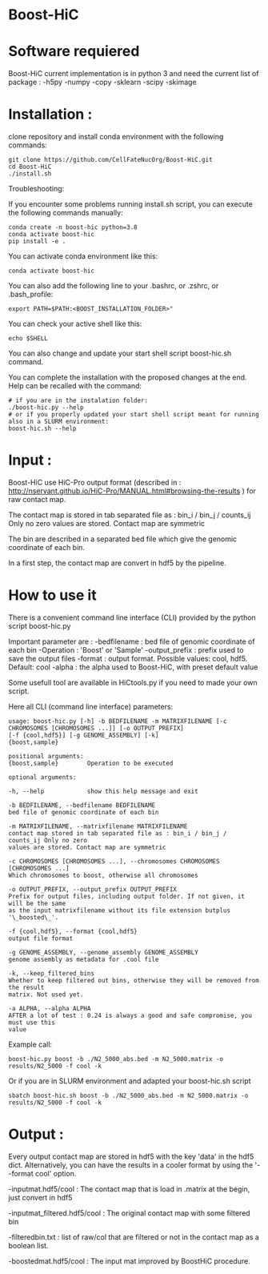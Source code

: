 # Boost-HiC

Software requiered
=================
Boost-HiC current implementation is in python 3 and need the current list of package :
-h5py
-numpy
-copy
-sklearn
-scipy
-skimage

Installation :
=================

clone repository and install conda environment with the following commands:

    git clone https://github.com/CellFateNucOrg/Boost-HiC.git
    cd Boost-HiC
    ./install.sh

Troubleshooting:

If you encounter some problems running install.sh script, you can execute the following commands manually:

    conda create -n boost-hic python=3.8
    conda activate boost-hic
    pip install -e .

You can activate conda environment like this:

    conda activate boost-hic


You can also add the following line to your .bashrc, or .zshrc, or .bash_profile:

    export PATH=$PATH:<BOOST_INSTALLATION_FOLDER>"

You can check your active shell like this:

    echo $SHELL


You can also change and update your start shell script boost-hic.sh command.


You can complete the installation with the proposed changes at the end.
Help can be recalled with the command:
    
    # if you are in the instalation folder:
    ./boost-hic.py --help
    # or if you properly updated your start shell script meant for running also in a SLURM environment:
    boost-hic.sh --help

Input :
=================
Boost-HiC use HiC-Pro output format (described in : http://nservant.github.io/HiC-Pro/MANUAL.html#browsing-the-results ) for raw contact map.

The contact map is stored in tab separated file as :
bin_i / bin_j / counts_ij
Only no zero values are stored. Contact map are symmetric

The bin are described in a separated bed file which give the genomic coordinate of each bin.

In a first step, the contact map are convert in hdf5 by the pipeline.

How to use it
=================
There is a convenient command line interface (CLI) provided by the python script boost-hic.py 

Important parameter are :
-bedfilename : bed file of genomic coordinate of each bin
-Operation : 'Boost' or 'Sample'
-output_prefix : prefix used to save the output files
-format : output format. Possible values: cool, hdf5. Default: cool
-alpha : the alpha used to Boost-HiC, with preset default value

Some usefull tool are available in HiCtools.py if you need to made your own script.

Here all CLI (command line interface) parameters:


    usage: boost-hic.py [-h] -b BEDFILENAME -m MATRIXFILENAME [-c CHROMOSOMES [CHROMOSOMES ...]] [-o OUTPUT_PREFIX]
    [-f {cool,hdf5}] [-g GENOME_ASSEMBLY] [-k]
    {boost,sample}
    
    positional arguments:
    {boost,sample}        Operation to be executed
    
    optional arguments:
    
    -h, --help            show this help message and exit
    
    -b BEDFILENAME, --bedfilename BEDFILENAME
    bed file of genomic coordinate of each bin
    
    -m MATRIXFILENAME, --matrixfilename MATRIXFILENAME
    contact map stored in tab separated file as : bin_i / bin_j / counts_ij Only no zero
    values are stored. Contact map are symmetric
    
    -c CHROMOSOMES [CHROMOSOMES ...], --chromosomes CHROMOSOMES [CHROMOSOMES ...]
    Which chromosomes to boost, otherwise all chromosomes
    
    -o OUTPUT_PREFIX, --output_prefix OUTPUT_PREFIX
    Prefix for output files, including output folder. If not given, it will be the same
    as the input matrixfilename without its file extension butplus '\_boosted\_'.
    
    -f {cool,hdf5}, --format {cool,hdf5}
    output file format
    
    -g GENOME_ASSEMBLY, --genome_assembly GENOME_ASSEMBLY
    genome assembly as metadata for .cool file
    
    -k, --keep_filtered_bins
    Whether to keep filtered out bins, otherwise they will be removed from the result
    matrix. Not used yet.
    
    -a ALPHA, --alpha ALPHA
    AFTER a lot of test : 0.24 is always a good and safe compromise, you must use this
    value

Example call:

    boost-hic.py boost -b ./N2_5000_abs.bed -m N2_5000.matrix -o results/N2_5000 -f cool -k

Or if you are in SLURM environment and adapted your boost-hic.sh script

    sbatch boost-hic.sh boost -b ./N2_5000_abs.bed -m N2_5000.matrix -o results/N2_5000 -f cool -k

Output :
=================
Every output contact map are stored in hdf5 with the key 'data' in the hdf5 dict.
Alternatively, you can have the results in a cooler format by using the '--format cool' option.

-inputmat.hdf5/cool  : The contact map that is load in .matrix at the begin, just convert in hdf5

-inputmat_filtered.hdf5/cool : The original contact map with some filtered bin

-filteredbin.txt : list of raw/col that are filtered or not in the contact map as a boolean list.

-boostedmat.hdf5/cool : The input mat improved by BoostHiC procedure.


